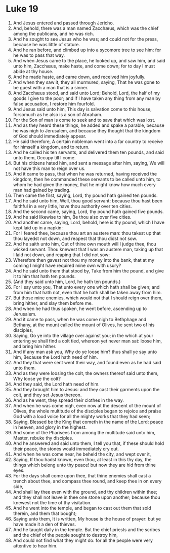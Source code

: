 ﻿# Luke 19
1. And Jesus entered and passed through Jericho. 
2. And, behold, there was a man named Zacchæus, which was the chief among the publicans, and he was rich. 
3. And he sought to see Jesus who he was; and could not for the press, because he was little of stature. 
4. And he ran before, and climbed up into a sycomore tree to see him: for he was to pass that way. 
5. And when Jesus came to the place, he looked up, and saw him, and said unto him, Zacchæus, make haste, and come down; for to day I must abide at thy house. 
6. And he made haste, and came down, and received him joyfully. 
7. And when they saw it, they all murmured, saying, That he was gone to be guest with a man that is a sinner. 
8. And Zacchæus stood, and said unto Lord; Behold, Lord, the half of my goods I give to the poor; and if I have taken any thing from any man by false accusation, I restore him fourfold. 
9. And Jesus said unto him, This day is salvation come to this house, forsomuch as he also is a son of Abraham. 
10. For the Son of man is come to seek and to save that which was lost. 
11. And as they heard these things, he added and spake a parable, because he was nigh to Jerusalem, and because they thought that the kingdom of God should immediately appear. 
12. He said therefore, A certain nobleman went into a far country to receive for himself a kingdom, and to return. 
13. And he called his ten servants, and delivered them ten pounds, and said unto them, Occupy till I come. 
14. But his citizens hated him, and sent a message after him, saying, We will not have this man to reign over us. 
15. And it came to pass, that when he was returned, having received the kingdom, then he commanded these servants to be called unto him, to whom he had given the money, that he might know how much every man had gained by trading. 
16. Then came the first, saying, Lord, thy pound hath gained ten pounds. 
17. And he said unto him, Well, thou good servant: because thou hast been faithful in a very little, have thou authority over ten cities. 
18. And the second came, saying, Lord, thy pound hath gained five pounds. 
19. And he said likewise to him, Be thou also over five cities. 
20. And another came, saying, Lord, behold, here is thy pound, which I have kept laid up in a napkin: 
21. For I feared thee, because thou art an austere man: thou takest up that thou layedst not down, and reapest that thou didst not sow. 
22. And he saith unto him, Out of thine own mouth will I judge thee, thou wicked servant. Thou knewest that I was an austere man, taking up that I laid not down, and reaping that I did not sow: 
23. Wherefore then gavest not thou my money into the bank, that at my coming I might have required mine own with usury? 
24. And he said unto them that stood by, Take from him the pound, and give it to him that hath ten pounds. 
25. (And they said unto him, Lord, he hath ten pounds.) 
26. For I say unto you, That unto every one which hath shall be given; and from him that hath not, even that he hath shall be taken away from him. 
27. But those mine enemies, which would not that I should reign over them, bring hither, and slay them before me. 
28.  And when he had thus spoken, he went before, ascending up to Jerusalem. 
29. And it came to pass, when he was come nigh to Bethphage and Bethany, at the mount called the mount of Olives, he sent two of his disciples, 
30. Saying, Go ye into the village over against you; in the which at your entering ye shall find a colt tied, whereon yet never man sat: loose him, and bring him hither. 
31. And if any man ask you, Why do ye loose him? thus shall ye say unto him, Because the Lord hath need of him. 
32. And they that were sent went their way, and found even as he had said unto them. 
33. And as they were loosing the colt, the owners thereof said unto them, Why loose ye the colt? 
34. And they said, the Lord hath need of him. 
35. And they brought him to Jesus: and they cast their garments upon the colt, and they set Jesus thereon. 
36. And as he went, they spread their clothes in the way. 
37. And when he was come nigh, even now at the descent of the mount of Olives, the whole multitude of the disciples began to rejoice and praise God with a loud voice for all the mighty works that they had seen; 
38. Saying, Blessed be the King that cometh in the name of the Lord: peace in heaven, and glory in the highest. 
39. And some of the Pharisees from among the multitude said unto him, Master, rebuke thy disciples. 
40. And he answered and said unto them, I tell you that, if these should hold their peace, the stones would immediately cry out. 
41.  And when he was come near, he beheld the city, and wept over it, 
42. Saying, If thou hadst known, even thou, at least in this thy day, the things which belong unto thy peace! but now they are hid from thine eyes. 
43. For the days shall come upon thee, that thine enemies shall cast a trench about thee, and compass thee round, and keep thee in on every side, 
44. And shall lay thee even with the ground, and thy children within thee; and they shall not leave in thee one stone upon another; because thou knewest not the time of thy visitation. 
45. And he went into the temple, and began to cast out them that sold therein, and them that bought; 
46. Saying unto them, It is written, My house is the house of prayer: but ye have made it a den of thieves. 
47. And he taught daily in the temple. But the chief priests and the scribes and the chief of the people sought to destroy him, 
48. And could not find what they might do: for all the people were very attentive to hear him. 
